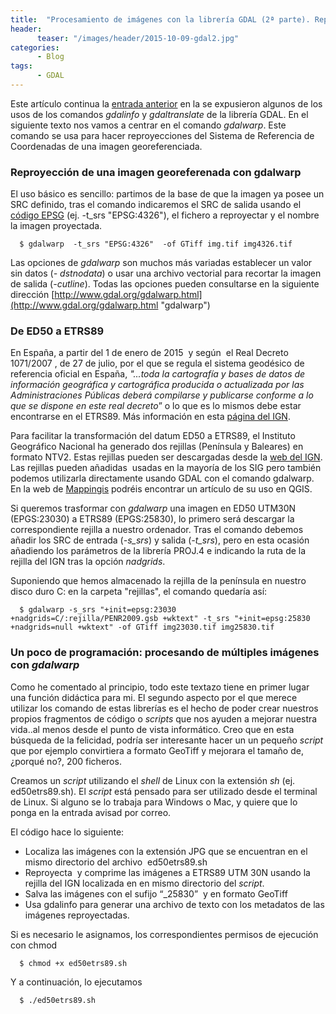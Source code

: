 ```yaml
---
title:  "Procesamiento de imágenes con la librería GDAL (2ª parte). Reproyección con gdalwarp"
header:
      teaser: "/images/header/2015-10-09-gdal2.jpg"
categories: 
      - Blog
tags:
      - GDAL
---
```


Este artículo continua la [entrada anterior](blog/procesamiento-de-imagenes-con-la-libreria-gdal-1-parte "GDAL 1") en la se expusieron algunos de los usos de los comandos _gdalinfo_ y _gdaltranslate_ de la librería GDAL. En el siguiente texto nos vamos a centrar en el comando _gdalwarp_. Este comando se usa para hacer reproyecciones del Sistema de Referencia de Coordenadas de una imagen georeferenciada.

### Reproyección de una imagen georeferenada con gdalwarp

El uso básico es sencillo: partimos de la base de que la imagen ya posee un SRC definido, tras el comando indicaremos el SRC de salida usando el [código EPSG](https://es.wikipedia.org/wiki/European_Petroleum_Survey_Group "EPSG") (ej. -t_srs "EPSG:4326"), el fichero a reproyectar y el nombre la imagen proyectada.

      $ gdalwarp  -t_srs "EPSG:4326"  -of GTiff img.tif img4326.tif

Las opciones de _gdalwarp_ son muchos más variadas establecer un valor sin datos (_- dstnodata_) o usar una archivo vectorial para recortar la imagen de salida (_-cutline_). Todas las opciones pueden consultarse en la siguiente dirección [http://www.gdal.org/gdalwarp.html](http://www.gdal.org/gdalwarp.html "gdalwarp")

### De ED50 a ETRS89

En España, a partir del 1 de enero de 2015  y según  el Real Decreto 1071/2007 , de 27 de julio, por el que se regula el sistema geodésico de referencia oficial en España, _"...toda la cartografía y bases de datos de información geográfica y cartográfica producida o actualizada por las Administraciones Públicas deberá compilarse y publicarse conforme a lo que se dispone en este real decreto_” o lo que es lo mismos debe estar encontrarse en el ETRS89\. Más información en esta [página del IGN](http://www.ign.es/ign/layoutIn/faqgd.do).

Para facilitar la transformación del datum ED50 a ETRS89, el Instituto Geográfico Nacional ha generado dos rejillas (Península y Baleares) en formato NTV2\. Estas rejillas pueden ser descargadas desde la [web del IGN](http://www.ign.es/ign/layoutIn/herramientas.do "Rejilas NTV2").  Las rejillas pueden añadidas  usadas en la mayoría de los SIG pero también podemos utilizarla directamente usando GDAL con el comando gdalwarp. En la web de [Mappingis](http://mappinggis.com/2015/03/como-transformar-de-ed50-a-etrs89-en-qgis-con-ntv2/) podréis encontrar un artículo de su uso en QGIS.

Si queremos trasformar con _gdalwarp_ una imagen en ED50 UTM30N (EPGS:23030) a ETRS89 (EPGS:25830), lo primero será descargar la correspondiente rejilla a nuestro ordenador. Tras el comando debemos añadir los SRC de entrada (_-s_srs_) y salida (_-t_srs_), pero en esta ocasión añadiendo los parámetros de la librería PROJ.4 e indicando la ruta de la rejilla del IGN tras la opción _nadgrids_.

Suponiendo que hemos almacenado la rejilla de la península en nuestro disco duro C: en la carpeta "rejillas", el comando quedaría así:

      $ gdalwarp -s_srs "+init=epsg:23030 +nadgrids=C/:rejilla/PENR2009.gsb +wktext" -t_srs "+init=epsg:25830 +nadgrids=null +wktext" -of GTiff img23030.tif img25830.tif


### Un poco de programación: procesando de múltiples imágenes con _gdalwarp_

Como he comentado al principio, todo este textazo tiene en primer lugar una función didáctica para mi. El segundo aspecto por el que merece utilizar los comando de estas librerías es el hecho de poder crear nuestros propios fragmentos de código o _scripts_ que nos ayuden a mejorar nuestra vida..al menos desde el punto de vista informático. Creo que en esta búsqueda de la felicidad, podría ser interesante hacer un un pequeño _script_ que por ejemplo convirtiera a formato GeoTiff y mejorara el tamaño de, ¿porqué no?, 200 ficheros.

Creamos un _script_ utilizando el _shell_ de Linux con la extensión _sh_ (ej. ed50etrs89.sh). El _script_ está pensado para ser utilizado desde el terminal de Linux. Si alguno se lo trabaja para Windows o Mac, y quiere que lo ponga en la entrada avisad por correo.

El código hace lo siguiente:

*   Localiza las imágenes con la extensión JPG que se encuentran en el mismo directorio del archivo  ed50etrs89.sh
*   Reproyecta  y comprime las imágenes a ETRS89 UTM 30N usando la rejilla del IGN localizada en en mismo directorio del _script_.
*   Salva las imágenes con el sufijo “_25830”  y en formato GeoTiff
*   Usa gdalinfo para generar una archivo de texto con los metadatos de las imágenes reproyectadas.

Si es necesario le asignamos, los correspondientes permisos de ejecución con chmod

      $ chmod +x ed50etrs89.sh

Y a continuación, lo ejecutamos

      $ ./ed50etrs89.sh
        
